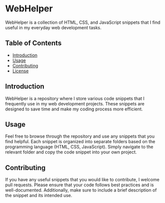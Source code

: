 # WebHelper

WebHelper is a collection of HTML, CSS, and JavaScript snippets that I find useful in my everyday web development tasks.

## Table of Contents

-   [Introduction](#introduction)
-   [Usage](#usage)
-   [Contributing](#contributing)
-   [License](#license)

## Introduction

WebHelper is a repository where I store various code snippets that I frequently use in my web development projects. These snippets are designed to save time and make my coding process more efficient.

## Usage

Feel free to browse through the repository and use any snippets that you find helpful. Each snippet is organized into separate folders based on the programming language (HTML, CSS, JavaScript). Simply navigate to the relevant folder and copy the code snippet into your own project.

## Contributing

If you have any useful snippets that you would like to contribute, I welcome pull requests. Please ensure that your code follows best practices and is well-documented. Additionally, make sure to include a brief description of the snippet and its intended use.
